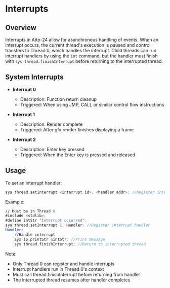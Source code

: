 # Interrupts

## Overview
Interrupts in Atto-24 allow for asynchronous handling of events. When an interrupt occurs, the current thread's execution is paused and control transfers to Thread 0, which handles the interrupt. Child threads can run interrupt handlers by using the `int` command, but the handler must finish with `sys thread.finishInterrupt` before returning to the interrupted thread.

## System Interrupts

- **Interrupt 0**
    - Description: Function return cleanup
    - Triggered: When using JMP, CALL or similar control flow instructions

- **Interrupt 1**
    - Description: Render complete
    - Triggered: After gfx.render finishes displaying a frame

- **Interrupt 2**
    - Description: Enter key pressed
    - Triggered: When the Enter key is pressed and released

## Usage

To set an interrupt handler:

```asm
sys thread.setInterrupt <interrupt id>, <handler addr>; //Register interrupt handler
```

Example:

```asm
// Must be in Thread 0
#include <stdlib>;
#define intStr "Interrupt occurred";
sys thread.setInterrupt 2, Handler; //Register interrupt handler
Handler:
    //Handle interrupt
    sys io.printStr &intStr; //Print message
    sys thread.finishInterrupt; //Return to interrupted thread
```

Note:
- Only Thread 0 can register and handle interrupts
- Interrupt handlers run in Thread 0's context
- Must call thread.finishInterrupt before returning from handler
- The interrupted thread resumes after handler completes

